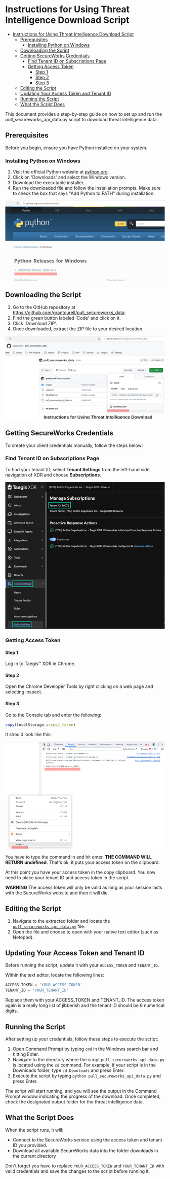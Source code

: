 # Instructions for Using Threat Intelligence Download Script

- [Instructions for Using Threat Intelligence Download Script](#instructions-for-using-threat-intelligence-download-script)
  - [Prerequisites](#prerequisites)
    - [Installing Python on Windows](#installing-python-on-windows)
  - [Downloading the Script](#downloading-the-script)
  - [Getting SecureWorks Credentials](#getting-secureworks-credentials)
    - [Find Tenant ID on Subscriptions Page](#find-tenant-id-on-subscriptions-page)
    - [Getting Access Token](#getting-access-token)
      - [Step 1](#step-1)
      - [Step 2](#step-2)
      - [Step 3](#step-3)
  - [Editing the Script](#editing-the-script)
  - [Updating Your Access Token and Tenant ID](#updating-your-access-token-and-tenant-id)
  - [Running the Script](#running-the-script)
  - [What the Script Does](#what-the-script-does)


This document provides a step-by-step guide on how to set up and run the pull_secureworks_api_data.py script to download threat intelligence data.

## Prerequisites

Before you begin, ensure you have Python installed on your system.

### Installing Python on Windows

1. Visit the official Python website at [python.org](https://www.python.org/downloads/windows/).
2. Click on 'Downloads' and select the Windows version.
3. Download the executable installer.
4. Run the downloaded file and follow the installation prompts. Make sure to check the box that says "Add Python to PATH" during installation.

![](images/2023-11-06-13-04-10.png)

## Downloading the Script

1. Go to the GitHub repository at https://github.com/grantcurell/pull_secureworks_data.
2. Find the green button labeled 'Code' and click on it.
3. Click 'Download ZIP'.
4. Once downloaded, extract the ZIP file to your desired location.

![](images/2023-11-06-12-36-49.png)

## Getting SecureWorks Credentials

To create your client credentials manually, follow the steps below:

### Find Tenant ID on Subscriptions Page

To find your tenant ID, select **Tenant Settings** from the left-hand side navigation of XDR and choose **Subscriptions**.

![](images/2023-11-06-12-23-18.png)

### Getting Access Token

#### Step 1
Log in to Taegis™ XDR in Chrome.

#### Step 2
Open the Chrome Developer Tools by right clicking on a web page and selecting inspect.

#### Step 3

Go to the Console tab and enter the following:

```javascript
copy(localStorage.access_token)
```

It should look like this:

![](images/2023-11-06-12-33-42.png)

You have to type the command in and hit enter. **THE COMMAND WILL RETURN undefined**. That's ok, it puts your access token on the clipboard.

At this point you have your access token in the copy clipboard. You now need to place your tenant ID and access token in the script.

**WARNING** The access token will only be valid as long as your session lasts with the SecureWorks website and then it will die.

## Editing the Script

1. Navigate to the extracted folder and locate the [`pull_secureworks_api_data.py`](./pull_secureworks_api_data.py) file.
2. Open the file and choose to open with your native text editor (such as Notepad).

## Updating Your Access Token and Tenant ID

Before running the script, update it with your `ACCESS_TOKEN` and `TENANT_ID`.

Within the text editor, locate the following lines:

```python
ACCESS_TOKEN = 'YOUR_ACCESS_TOKEN'
TENANT_ID = 'YOUR_TENANT_ID'
```

Replace them with your ACCESS_TOKEN and TENANT_ID. The access token again is a really long list of jibberish and the tenant ID should be 6 numerical digits.

## Running the Script

After setting up your credentials, follow these steps to execute the script:

1. Open Command Prompt by typing `cmd` in the Windows search bar and hitting Enter.
2. Navigate to the directory where the script `pull_secureworks_api_data.py` is located using the `cd` command. For example, if your script is in the Downloads folder, type `cd Downloads` and press Enter.
3. Execute the script by typing `python pull_secureworks_api_data.py` and press Enter.

The script will start running, and you will see the output in the Command Prompt window indicating the progress of the download. Once completed, check the designated output folder for the threat intelligence data.

## What the Script Does

When the script runs, it will:
- Connect to the SecureWorks service using the access token and tenant ID you provided.
- Download all available SecureWorks data into the folder downloads in the current directory

Don't forget you have to replace `YOUR_ACCESS_TOKEN` and `YOUR_TENANT_ID` with valid credentials and save the changes to the script before running it.
